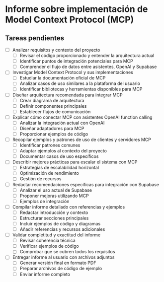 # Informe sobre implementación de Model Context Protocol (MCP)

## Tareas pendientes

- [ ] Analizar requisitos y contexto del proyecto
  - [ ] Revisar el código proporcionado y entender la arquitectura actual
  - [ ] Identificar puntos de integración potenciales para MCP
  - [ ] Comprender el flujo de datos entre asistentes, OpenAI y Supabase

- [ ] Investigar Model Context Protocol y sus implementaciones
  - [ ] Estudiar la documentación oficial de MCP
  - [ ] Analizar casos de uso similares a la plataforma del usuario
  - [ ] Identificar bibliotecas y herramientas disponibles para MCP

- [ ] Diseñar arquitectura recomendada para integrar MCP
  - [ ] Crear diagrama de arquitectura
  - [ ] Definir componentes principales
  - [ ] Establecer flujos de comunicación

- [ ] Explicar cómo conectar MCP con asistentes OpenAI function calling
  - [ ] Analizar la integración actual con OpenAI
  - [ ] Diseñar adaptadores para MCP
  - [ ] Proporcionar ejemplos de código

- [ ] Recopilar ejemplos y patrones de uso de clientes y servidores MCP
  - [ ] Identificar patrones comunes
  - [ ] Adaptar ejemplos al contexto del proyecto
  - [ ] Documentar casos de uso específicos

- [ ] Describir mejores prácticas para escalar el sistema con MCP
  - [ ] Estrategias de escalabilidad horizontal
  - [ ] Optimización de rendimiento
  - [ ] Gestión de recursos

- [ ] Redactar recomendaciones específicas para integración con Supabase
  - [ ] Analizar el uso actual de Supabase
  - [ ] Proponer mejoras utilizando MCP
  - [ ] Ejemplos de integración

- [ ] Compilar informe detallado con referencias y ejemplos
  - [ ] Redactar introducción y contexto
  - [ ] Estructurar secciones principales
  - [ ] Incluir ejemplos de código y diagramas
  - [ ] Añadir referencias y recursos adicionales

- [ ] Validar completitud y exactitud del informe
  - [ ] Revisar coherencia técnica
  - [ ] Verificar ejemplos de código
  - [ ] Comprobar que se cubren todos los requisitos

- [ ] Entregar informe al usuario con archivos adjuntos
  - [ ] Generar versión final en formato PDF
  - [ ] Preparar archivos de código de ejemplo
  - [ ] Enviar informe completo
